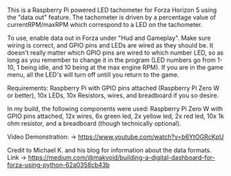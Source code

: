 This is a Raspberry Pi powered LED tachometer for Forza Horizon 5 using the "data out" feature. The tachometer is driven by a percentage value of currentRPM/maxRPM which correspond to a LED on the tachometer.

To use, enable data out in Forza under "Hud and Gameplay". Make sure wiring is correct, and GPIO pins and LEDs are wired as they should be. It doesn't really matter which GPIO pins are wired to which number LED, so as long as you remember to change it in the program (LED numbers go from 1-10, 1 being idle, and 10 being at the max engine RPM). If you are in the game menu, all the LED's will turn off untill you return to the game.

Requirements: Raspberry Pi with GPIO pins attached (Raspberry Pi Zero W or better), 10x LEDs, 10x Resistors, wires, and breadboard if you so desire.

In my build, the following components were used: Raspberry Pi Zero W with GPIO pins attached, 12x wires, 6x green led, 2x yellow led, 2x red led, 10x 1k ohm resistor, and a breadboard (though technically optional).

Video Demonstration: -> https://www.youtube.com/watch?v=b6YtOGRcKpU

Credit to Michael K. and his blog for information about the data formats. Link -> https://medium.com/@makvoid/building-a-digital-dashboard-for-forza-using-python-62a0358cb43b

